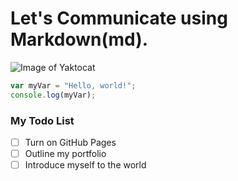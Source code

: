 # Let's Communicate using Markdown(md).
![Image of Yaktocat](https://octodex.github.com/images/yaktocat.png)

``` javascript
var myVar = "Hello, world!";
console.log(myVar);
```

### My Todo List
- [ ] Turn on GitHub Pages
- [ ] Outline my portfolio
- [ ] Introduce myself to the world

